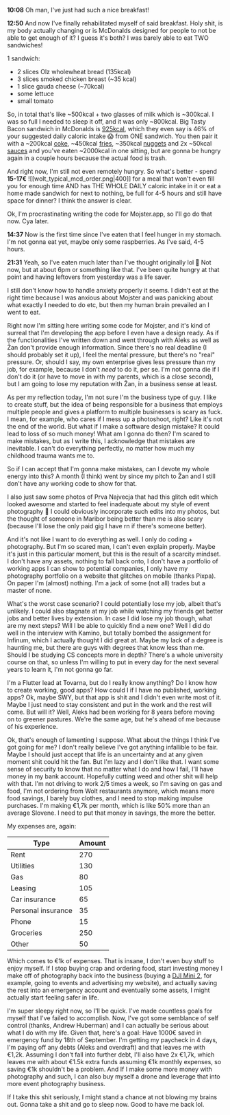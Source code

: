 **10:08**
Oh man, I've just had such a nice breakfast! 

**12:50**
And now I've finally rehabilitated myself of said breakfast. Holy shit, is my body actually changing or is McDonalds designed for people to not be able to get enough of it? I guess it's both? I was barely able to eat TWO sandwiches!

1 sandwich:
* 2 slices Olz wholewheat bread (135kcal)
* 3 slices smoked chicken breast (~35 kcal)
* 1 slice gauda cheese (~70kcal)
* some lettuce
* small tomato

So, in total that's like ~500kcal + two glasses of milk which is ~300kcal. I was so full I needed to sleep it off, and it was only ~800kcal. Big Tasty Bacon sandwich in McDonalds is [925kcal](https://mcdonalds.si/ponudba/glavne-jedi/big-tasty-bacon), which they even say is 46% of your suggested daily caloric intake 😱  from ONE sandwich. You then pair it with a ~200kcal [coke](https://mcdonalds.si/ponudba/pijace/coca-cola), ~450kcal [fries](https://mcdonalds.si/ponudba/priloge/pommes-frites-veliki), ~350kcal [nuggets](https://mcdonalds.si/ponudba/glavne-jedi/chicken-mcnuggets-9-kos) and 2x ~50kcal [sauces](https://mcdonalds.si/ponudba/dodatki/curry-omaka) and you've eaten ~2000kcal in one sitting, but are gonna be hungry again in a couple hours because the actual food is trash.

And right now, I'm still not even remotely hungry. So what's better - spend **15-17€** ![[wolt_typical_mcd_order.png|400]]
for a meal that won't even fill you for enough time AND has THE WHOLE DAILY caloric intake in it or eat a home made sandwich for next to nothing, be full for 4-5 hours and still have space for dinner? I think the answer is clear.

Ok, I'm procrastinating writing the code for Mojster.app, so I'll go do that now. Cya later.

**14:37**
Now is the first time since I've eaten that I feel hunger in my stomach. I'm not gonna eat yet, maybe only some raspberries. As I've said, 4-5 hours.

**21:31**
Yeah, so I've eaten much later than I've thought originally lol 🤣  Not now, but at about 6pm or something like that. I've been quite hungry at that point and having leftovers from yesterday was a life saver.

I still don't know how to handle anxiety properly it seems. I didn't eat at the right time because I was anxious about Mojster and was panicking about what exactly I needed to do etc, but then my human brain prevailed an I went to eat.

Right now I'm sitting here writing some code for Mojster, and it's kind of surreal that I'm developing the app before I even have a design ready. As if the functionalities I've written down and went through with Aleks as well as Žan don't provide enough information. Since there's no real deadline (I should probably set it up), I feel the mental pressure, but there's no "real" pressure. Or, should I say, my own enterprise gives less pressure than my job, for example, because I don't *need* to do it, per se. I'm not gonna die if I don't do it (or have to move in with my parents, which is a close second), but I am going to lose my reputation with Žan, in a business sense at least.

As per my reflection today, I'm not sure I'm the business type of guy. I like to create stuff, but the idea of being responsible for a business that employs multiple people and gives a platform to multiple businesses is scary as fuck. I mean, for example, who cares if I mess up a photoshoot, right? Like it's not the end of the world. But what if I make a software design mistake? It could lead to loss of so much money! What am I gonna do then? I'm scared to make mistakes, but as I write this, I acknowledge that mistakes are inevitable. I can't do everything perfectly, no matter how much my childhood trauma wants me to.

So if I can accept that I'm gonna make mistakes, can I devote my whole energy into this? A month (I think) went by since my pitch to Žan and I still don't have any working code to show for that.

I also just saw some photos of Prva Najvecja that had this glitch edit which looked awesome and started to feel inadequate about my style of event photography 😬  I could obviously incorporate such edits into my photos, but the thought of someone in Maribor being better than me is also scary (because I'll lose the only paid gig I have rn if there's someone better).

And it's not like I want to do everything as well. I only do coding + photography. But I'm so scared man, I can't even explain properly. Maybe it's just in this particular moment, but this is the result of a scarcity mindset. I don't have any assets, nothing to fall back onto, I don't have a portfolio of working apps I can show to potential companies, I only have my photography portfolio on a website that glitches on mobile (thanks Pixpa). On paper I'm (almost) nothing. I'm a jack of some (not all) trades but a master of none.

What's the worst case scenario? I could potentially lose my job, albeit that's unlikely. I could also stagnate at my job while watching my friends get better jobs and better lives by extension. In case I did lose my job though, what are my next steps? Will I be able to quickly find a new one? Well I did do well in the interview with Kamino, but totally bombed the assignment for Infinum, which I actually thought I did great at. Maybe my lack of a degree is haunting me, but there are guys with degrees that know less than me. Should I be studying CS concepts more in depth? There's a whole university course on that, so unless I'm willing to put in every day for the next several years to learn it, I'm not gonna go far.

I'm a Flutter lead at Tovarna, but do I really know anything? Do I know how to create working, good apps? How could I if I have no published, working apps? Ok, maybe SWY, but that app is shit and I didn't even write most of it. Maybe I just need to stay consistent and put in the work and the rest will come. But will it? Well, Aleks had been working for 8 years before moving on to greener pastures. We're the same age, but he's ahead of me because of his experience.

Ok, that's enough of lamenting I suppose. What about the things I think I've got going for me? I don't really believe I've got anything infallible to be fair. Maybe I should just accept that life is an uncertainty and at any given moment shit could hit the fan. But I'm lazy and I don't like that. I want some sense of security to know that no matter what I do and how I fail, I'll have money in my bank account. Hopefully cutting weed and other shit will help with that. I'm not driving to work 2/5 times a week, so I'm saving on gas and food, I'm not ordering from Wolt restaurants anymore, which means more food savings, I barely buy clothes, and I need to stop making impulse purchases. I'm making €1,7k per month, which is like 50% more than an average Slovene. I need to put that money in savings, the more the better.

My expenses are, again:

| Type               | Amount |
| ------------------ | ------ |
| Rent               | 270    |
| Utilities          | 130    |
| Gas                | 80     |
| Leasing            | 105    |
| Car insurance      | 65     |
| Personal insurance | 35     |
| Phone              | 15     |
| Groceries          | 250    |
| Other              | 50    | 
Which comes to €1k of expenses. That is insane, I don't even buy stuff to enjoy myself. If I stop buying crap and ordering food, start investing money I make off of photography back into the business (buying a [DJI Mini 2](https://store.dji.com/si/product/mini-2?vid=99471), for example, going to events and advertising my website), and actually saving the rest into an emergency account and eventually some assets, I might actually start feeling safer in life.

I'm super sleepy right now, so I'll be quick. I've made countless goals for myself that I've failed to accomplish. Now, I've got some semblance of self control (thanks, Andrew Huberman) and I can actually be serious about what I do with my life. Given that, here's a goal: Have 1000€ saved in emergency fund by 18th of September. I'm getting my paycheck in 4 days, I'm paying off any debts (Aleks and overdraft) and that leaves me with €1,2k. Assuming I don't fall into further debt, I'll also have 2x €1,7k, which leaves me with about €1.5k extra funds assuming €1k monthly expenses, so saving €1k shouldn't be a problem. And If I make some more money with photography and such, I can also buy myself a drone and leverage that into more event photography business.

If I take this shit seriously, I might stand a chance at not blowing my brains out. Gonna take a shit and go to sleep now. Good to have me back lol.